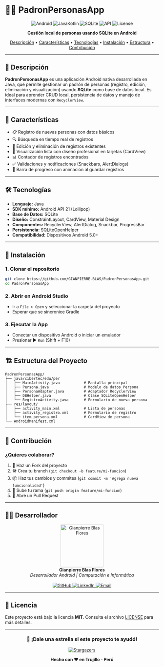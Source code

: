 
# 🧑‍💼 PadronPersonasApp
<p align="center">
  <img src="https://img.shields.io/badge/Platform-Android-green?style=for-the-badge&logo=android" alt="Android">
  <img src="https://img.shields.io/badge/Language-Java%20%2F%20Kotlin-orange?style=for-the-badge&logo=kotlin" alt="JavaKotlin">
  <img src="https://img.shields.io/badge/Database-SQLite-blue?style=for-the-badge&logo=sqlite" alt="SQLite">
  <img src="https://img.shields.io/badge/API-21+-lightblue?style=for-the-badge&logo=android" alt="API">
  <img src="https://img.shields.io/badge/License-MIT-blue?style=for-the-badge" alt="License">
</p>

<p align="center">
  <strong>Gestión local de personas usando SQLite en Android</strong>
</p>

<p align="center">
  <a href="#📖-descripción">Descripción</a> •
  <a href="#📱-características">Características</a> •
  <a href="#🛠️-tecnologías">Tecnologías</a> •
  <a href="#🚀-instalación">Instalación</a> •
  <a href="#🏗️-estructura-del-proyecto">Estructura</a> •
  <a href="#🤝-contribución">Contribución</a>
</p>

---

## 📖 Descripción

**PadronPersonasApp** es una aplicación Android nativa desarrollada en Java, que permite gestionar un padrón de personas (registro, edición, eliminación y visualización) usando **SQLite** como base de datos local. Es ideal para aprender CRUD local, persistencia de datos y manejo de interfaces modernas con `RecyclerView`.

---

## 📱 Características

* 📋 Registro de nuevas personas con datos básicos
* 🔍 Búsqueda en tiempo real de registros
* 📝 Edición y eliminación de registros existentes
* 🧾 Visualización lista con diseño profesional en tarjetas (CardView)
* 📊 Contador de registros encontrados
* ✅ Validaciones y notificaciones (Snackbars, AlertDialogs)
* 🔄 Barra de progreso con animación al guardar registros

---

## 🛠️ Tecnologías

* **Lenguaje:** Java
* **SDK mínimo:** Android API 21 (Lollipop)
* **Base de Datos:** SQLite
* **Diseño:** ConstraintLayout, CardView, Material Design
* **Componentes:** RecyclerView, AlertDialog, Snackbar, ProgressBar
* **Persistencia:** SQLiteOpenHelper
* **Compatibilidad:** Dispositivos Android 5.0+

---

## 🚀 Instalación

### 1. Clonar el repositorio

```bash
git clone https://github.com/GIANPIERRE-BLAS/PadronPersonasApp.git
cd PadronPersonasApp
```

### 2. Abrir en Android Studio

* Ir a `File > Open` y seleccionar la carpeta del proyecto
* Esperar que se sincronice Gradle

### 3. Ejecutar la App

* Conectar un dispositivo Android o iniciar un emulador
* Presionar ▶️ `Run` (Shift + F10)

---

## 🏗️ Estructura del Proyecto

```
PadronPersonasApp/
├── java/cibertec/edu/pe/
│   ├── MainActivity.java           # Pantalla principal
│   ├── Persona.java                # Modelo de datos Persona
│   ├── PersonaAdapter.java         # Adaptador RecyclerView
│   ├── DBHelper.java               # Clase SQLiteOpenHelper
│   └── RegistroActivity.java       # Formulario de nueva persona
├── res/layout/
│   ├── activity_main.xml           # Lista de personas
│   ├── activity_registro.xml       # Formulario de registro
│   └── item_persona.xml            # CardView de persona
└── AndroidManifest.xml
```

---

## 🤝 Contribución

### ¿Quieres colaborar?

1. 🍴 Haz un Fork del proyecto
2. 🛠️ Crea tu branch (`git checkout -b feature/mi-funcion`)
3. 📦 Haz tus cambios y commitea (`git commit -m 'Agrega nueva funcionalidad'`)
4. 🚀 Sube tu rama (`git push origin feature/mi-funcion`)
5. 🔄 Abre un Pull Request

---

## 👨‍💻 Desarrollador

<p align="center">
  <img src="https://github.com/GIANPIERRE-BLAS.png?size=140" alt="Gianpierre Blas Flores" width="140"/><br>
  <strong>Gianpierre Blas Flores</strong><br>
  <em>Desarrollador Android | Computación e Informática</em><br><br>

  <a href="https://github.com/GIANPIERRE-BLAS">
    <img src="https://img.shields.io/badge/GitHub-@GIANPIERRE--BLAS-black?style=flat-square&logo=github" alt="GitHub" />
  </a>
  <a href="https://www.linkedin.com/in/justo-gianpierre-blas-flores-5ba671302/">
    <img src="https://img.shields.io/badge/LinkedIn-Gianpierre%20Blas-blue?style=flat-square&logo=linkedin" alt="LinkedIn" />
  </a>
  <a href="mailto:gianpierreblasflores235@gmail.com">
    <img src="https://img.shields.io/badge/Email-gianpierreblasflores235@gmail.com-red?style=flat-square&logo=gmail" alt="Email" />
  </a>
</p>

---

## 📄 Licencia

Este proyecto está bajo la licencia **MIT**. Consulta el archivo [LICENSE](LICENSE) para más detalles.

---

<div align="center">

### 🌟 ¡Dale una estrella si este proyecto te ayudó!

[![Stargazers](https://img.shields.io/github/stars/GIANPIERRE-BLAS/PadronPersonasApp?style=social)](https://github.com/GIANPIERRE-BLAS/PadronPersonasApp/stargazers)

**Hecho con ❤️ en Trujillo - Perú**

</div>


